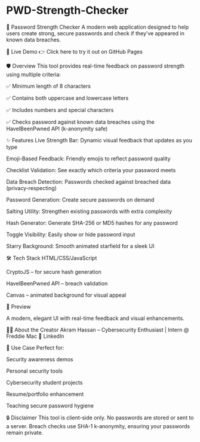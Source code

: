 # PWD-Strength-Checker
🔐 Password Strength Checker
A modern web application designed to help users create strong, secure passwords and check if they’ve appeared in known data breaches.

🚀 Live Demo
👉 Click here to try it out on GitHub Pages

🛡️ Overview
This tool provides real-time feedback on password strength using multiple criteria:

✅ Minimum length of 8 characters

✅ Contains both uppercase and lowercase letters

✅ Includes numbers and special characters

✅ Checks password against known data breaches using the HaveIBeenPwned API (k-anonymity safe)

✨ Features
Live Strength Bar: Dynamic visual feedback that updates as you type

Emoji-Based Feedback: Friendly emojis to reflect password quality

Checklist Validation: See exactly which criteria your password meets

Data Breach Detection: Passwords checked against breached data (privacy-respecting)

Password Generation: Create secure passwords on demand

Salting Utility: Strengthen existing passwords with extra complexity

Hash Generator: Generate SHA-256 or MD5 hashes for any password

Toggle Visibility: Easily show or hide password input

Starry Background: Smooth animated starfield for a sleek UI

🛠️ Tech Stack
HTML/CSS/JavaScript

CryptoJS – for secure hash generation

HaveIBeenPwned API – breach validation

Canvas – animated background for visual appeal

📸 Preview

A modern, elegant UI with real-time feedback and visual enhancements.

👨‍💻 About the Creator
Akram Hassan – Cybersecurity Enthusiast | Intern @ Freddie Mac
📎 LinkedIn

📌 Use Case
Perfect for:

Security awareness demos

Personal security tools

Cybersecurity student projects

Resume/portfolio enhancement

Teaching secure password hygiene

🔒 Disclaimer
This tool is client-side only. No passwords are stored or sent to a server. Breach checks use SHA-1 k-anonymity, ensuring your passwords remain private.
